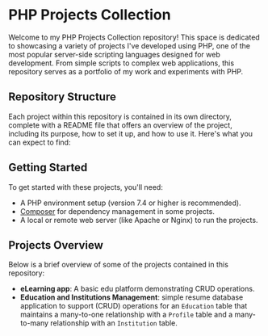 # PHP Projects Collection

Welcome to my PHP Projects Collection repository! This space is dedicated to showcasing a variety of projects I've developed using PHP, one of the most popular server-side scripting languages designed for web development. From simple scripts to complex web applications, this repository serves as a portfolio of my work and experiments with PHP.

## Repository Structure

Each project within this repository is contained in its own directory, complete with a README file that offers an overview of the project, including its purpose, how to set it up, and how to use it. Here's what you can expect to find:

## Getting Started

To get started with these projects, you'll need:

- A PHP environment setup (version 7.4 or higher is recommended).
- [Composer](https://getcomposer.org/) for dependency management in some projects.
- A local or remote web server (like Apache or Nginx) to run the projects.

## Projects Overview

Below is a brief overview of some of the projects contained in this repository:

- **eLearning app**: A basic edu platform demonstrating CRUD operations.
- **Education and Institutions Management**: simple resume database application to support (CRUD) operations for an `Education` table that maintains a many-to-one relationship with a `Profile` table and a many-to-many relationship with an `Institution` table.


